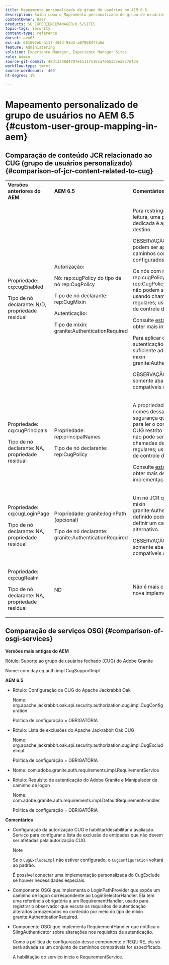 ```yaml
---
title: Mapeamento personalizado de grupo de usuários no AEM 6.5
description: Saiba como o Mapeamento personalizado de grupo de usuários funciona no Adobe Experience Manager.
contentOwner: User
products: SG_EXPERIENCEMANAGER/6.5/SITES
topic-tags: Security
content-type: reference
docset: aem65
exl-id: 661602eb-a117-454d-93d3-a079584f7a5d
feature: Administering
solution: Experience Manager, Experience Manager Sites
role: Admin
source-git-commit: 48d12388d4707e61117116ca7eb533cea8c7ef34
workflow-type: tm+mt
source-wordcount: '469'
ht-degree: 1%

---
```


# Mapeamento personalizado de grupo de usuários no AEM 6.5 {#custom-user-group-mapping-in-aem}

## Comparação de conteúdo JCR relacionado ao CUG (grupo de usuários personalizado) {#comparison-of-jcr-content-related-to-cug}

<table>
 <tbody>
  <tr>
   <td><strong>Versões anteriores do AEM</strong></td>
   <td><strong>AEM 6.5</strong></td>
   <td><strong>Comentários</strong></td>
  </tr>
  <tr>
   <td><p>Propriedade: cq:cugEnabled</p> <p>Tipo de nó declarante: N/D, propriedade residual</p> </td>
   <td><p>Autorização:</p> <p>Nó: rep:cugPolicy do tipo de nó rep:CugPolicy</p> <p>Tipo de nó declarante: rep:CugMixin</p> <p> </p> <p> </p> <p> </p> Autenticação:</p> <p>Tipo de mixin: granite:AuthenticationRequired</p> </td>
   <td><p>Para restringir o acesso de leitura, uma política CUG dedicada é aplicada ao nó de destino.</p> <p>OBSERVAÇÃO: as políticas só podem ser aplicadas nos caminhos com suporte configurados.</p> <p>Os nós com nome rep:cugPolicy e tipo rep:CugPolicy são protegidos e não podem ser gravados usando chamadas de API JCR regulares; use o gerenciamento de controle de acesso JCR.</p> <p>Consulte <a href="https://jackrabbit.apache.org/oak/docs/security/authorization/cug.html">esta página</a> para obter mais informações.</p> <p>Para aplicar o requisito de autenticação em um nó, é suficiente adicionar o tipo de mixin granite:AuthenticationRequired.</p> <p>OBSERVAÇÃO: respeitado somente abaixo dos caminhos compatíveis configurados.</p> </td>
  </tr>
  <tr>
   <td><p>Propriedade: cq:cugPrincipals</p> <p>Tipo de nó declarante: NA, propriedade residual</p> </td>
   <td><p>Propriedade: rep:principalNames</p> <p>Tipo de nó declarante: rep:CugPolicy</p> </td>
   <td><p>A propriedade que contém os nomes dessas entidades de segurança que têm permissão para ler o conteúdo abaixo do CUG restrito está protegida e não pode ser gravada usando chamadas de API JCR regulares; use o gerenciamento de controle de acesso JCR.</p> <p>Consulte <a href="https://jackrabbit.apache.org/api/2.12/org/apache/jackrabbit/api/security/authorization/PrincipalSetPolicy.html">esta página</a> para obter mais detalhes sobre a implementação.</p> </td>
  </tr>
  <tr>
   <td><p>Propriedade: cq:cugLoginPage</p> <p>Tipo de nó declarante: NA, propriedade residual</p> </td>
   <td><p>Propriedade: granite:loginPath (opcional)</p> <p>Tipo de nó declarante: granite:AuthenticationRequired</p> </td>
   <td><p>Um nó JCR que tem o tipo de mixin granite:AuthenticationRequired definido pode, opcionalmente, definir um caminho de logon alternativo.</p> <p>OBSERVAÇÃO: respeitado somente abaixo dos caminhos compatíveis configurados.</p> </td>
  </tr>
  <tr>
   <td><p>Propriedade: cq:cugRealm</p> <p>Tipo de nó declarante: NA, propriedade residual</p> </td>
   <td>ND</td>
   <td>Não é mais compatível com a nova implementação.</td>
  </tr>
 </tbody>
</table>

## Comparação de serviços OSGi {#comparison-of-osgi-services}

**Versões mais antigas do AEM**

Rótulo: Suporte ao grupo de usuários fechado (CUG) do Adobe Granite

Nome: com.day.cq.auth.impl.CugSupportImpl

**AEM 6.5**

* Rótulo: Configuração de CUG do Apache Jackrabbit Oak

  Nome: org.apache.jackrabbit.oak.spi.security.authorization.cug.impl.CugConfiguration

  Política de configuração = OBRIGATÓRIA

* Rótulo: Lista de exclusões do Apache Jackrabbit Oak CUG

  Nome: org.apache.jackrabbit.oak.spi.security.authorization.cug.impl.CugExcludeImpl

  Política de configuração = OBRIGATÓRIA

* Nome: com.adobe.granite.auth.requirements.impl.RequirementService
* Rótulo: Requisito de autenticação do Adobe Granite e Manipulador de caminho de logon

  Nome: com.adobe.granite.auth.requirements.impl.DefaultRequirementHandler

  Política de configuração = OBRIGATÓRIA

**Comentários**

* Configuração da autorização CUG e habilitar/desabilitar a avaliação.
Serviço para configurar a lista de exclusão de entidades que não devem ser afetadas pela autorização CUG.

  >[!NOTE]
  > 
  >Se o `CugExcludeImpl` não estiver configurado, o `CugConfiguration` voltará ao padrão.

  É possível conectar uma implementação personalizada do CugExclude se houver necessidades especiais.

* Componente OSGi que implementa o LoginPathProvider que expõe um caminho de logon correspondente ao LoginSelectorHandler. Ela tem uma referência obrigatória a um RequirementHandler, usado para registrar o observador que escuta os requisitos de autenticação alterados armazenados no conteúdo por meio do tipo de mixin granite:AuthenticationRequired.
* Componente OSGi que implementa RequirementHandler que notifica o SlingAuthenticator sobre alterações nos requisitos de autenticação.

  Como a política de configuração desse componente é REQUIRE, ela só será ativada se um conjunto de caminhos compatíveis for especificado.

  A habilitação do serviço inicia o RequirementService.

<!-- nested tables not supported - text above is the table>
<table>
 <tbody>
  <tr>
   <td><strong>Older AEM Versions</strong></td>
   <td><strong>AEM 6.5</strong></td>
   <td><strong>Comments</strong></td>
  </tr>
  <tr>
   <td><p>Label: Adobe Granite Closed User Group (CUG) Support</p> <p>Name: com.day.cq.auth.impl.CugSupportImpl</p> </td>
   <td><p>Label: Apache Jackrabbit Oak CUG Configuration</p> <p>Name: org.apache.jackrabbit.oak.spi.security.authorization.cug.impl.CugConfiguration</p> <p>ConfigurationPolicy = REQUIRED</p> </td>
    <td><p>Label: Apache Jackrabbit Oak CUG Exclude List</p> <p>Name: org.apache.jackrabbit.oak.spi.security.authorization.cug.impl.CugExcludeImpl</p> <p>ConfigurationPolicy = REQUIRED</p> <p> </p> <p> </p> <p> </p> <p> </p> </td>
      </tr>
      <tr>
       <td>Name: com.adobe.granite.auth.requirement.impl.RequirementService</td>
      </tr>
      <tr>
       <td><p>Label: Adobe Granite Authentication Requirement and Login Path Handler</p> <p>Name: com.adobe.granite.auth.requirement.impl.DefaultRequirementHandler</p> <p>ConfigurationPolicy = REQUIRED</p> </td>
      </tr>
     </tbody>
    </table> </td>
   <td>
     <tbody>
      <tr>
       <td>Configuration of the CUG authorization and enable/disable the evaluation.</td>
      </tr>
      <tr>
       <td><p>Service to configure exclusion list of principals which should not be affected by the CUG authorization.</p> <p>NOTE: If the CugExcludeImpl is not configured, the CugConfiguration will fall back to the default.</p> <p>It is possible to plug a custom CugExclude implementation if there are special needs.</p> </td>
      </tr>
      <tr>
       <td>OSGi component implementing LoginPathProvider that exposes a matching login path to the LoginSelectorHandler. It has a mandatory reference to a RequirementHandler which is used to register the observer that listens to changed auth requirements stored in the content by the means of the granite:AuthenticationRequired mixin type. </td>
      </tr>
      <tr>
       <td><p>OSGi component implementing RequirementHandler that notifies the SlingAuthenticator about changes to authrequirements.</p> <p>As configuration policy for this component is REQUIRE it will only be activated if a set of supported paths is specified.</p> <p>Enabling the service will launch the RequirementService.</p> </td>
      </tr>
     </tbody>
     </td>
  </tr>
  <tr>
   <td> </td>
   <td> </td>
   <td> </td>
  </tr>
  <tr>
   <td> </td>
   <td> </td>
   <td> </td>
  </tr>
  <tr>
   <td> </td>
   <td> </td>
   <td> </td>
  </tr>
 </tbody>
</table>
-->
